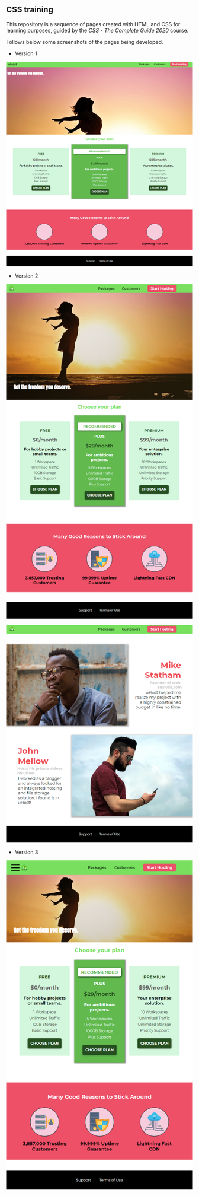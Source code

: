 ## CSS training

This repository is a sequence of pages created with HTML and CSS for learning purposes, guided by the _CSS - The Complete Guide 2020_ course.

Follows below some screenshots of the pages being developed.

- Version 1

![website-version-1](./screenshots/website-version-1.png)

- Version 2

![website-version-2](./screenshots/website-version-2.png)

![website-version-2-customers](./screenshots/website-version-2-customers.png)

- Version 3

![website-version-3](./screenshots/website-version-3.png)
